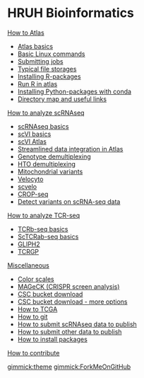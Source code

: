 # HRUH Bioinformatics

[How to Atlas]()

* [Atlas basics](atlas.md)
* [Basic Linux commands](Basic_linux_commands.md)
* [Submitting jobs](submit_job.md)
* [Typical file storages](file_storages.md)
* [Installing R-packages](rpackages.md)
* [Run R in atlas](run_r_in_atlas.md)
* [Installing Python-packages with conda](conda.md)
* [Directory map and useful links](directory_map.md)

[How to analyze scRNAseq]()

* [scRNAseq basics](scRNAseq.md)
* [scVI basics](scvi.md)
* [scVI Atlas](scvi_atlas.md)
* [Streamlined data integration in Atlas](seurat_v5_atlas.md)
* [Genotype demultiplexing](genotype_demultiplex.md)
* [HTO demultiplexing](hto_demultiplexing.md)
* [Mitochondrial variants](genotype_demultiplex.md)
* [Velocyto](velocyto.md)
* [scvelo](run_scvelo_cropseq_2023.html)
* [CROP-seq](cropseq.md)
* [Detect variants on scRNA-seq data](detect_variants.md)

[How to analyze TCR-seq]()

* [TCRb-seq basics](tcrseq_basics.md)
* [ScTCRab-seq basics](scTCRabseq.md)
* [GLIPH2](gliph.md)
* [TCRGP](tcrgp.md)

[Miscellaneous]()

* [Color scales](color_scales.md)
* [MAGeCK (CRISPR screen analysis)](mageck.md)
* [CSC bucket download](csc_bucket.md)
* [CSC bucket download - more options](csc_bucket_more_options.md)
* [How to TCGA](TCGA_data.md)
* [How to git](git.md)
* [How to submit scRNAseq data to publish](publish_seq_data.md)
* [How to submit other data to publish](submit_data.md)
* [How to install packages](HRUH_clusters.md)

[How to contribute](contribute.md)

[gimmick:theme](bootstrap)
[gimmick:ForkMeOnGitHub](https://github.com/janihuuh/hruh_webpage)
